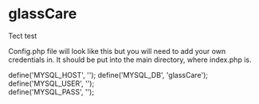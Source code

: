 # glassCare
Tect test

Config.php file will look like this but you will need to add your own credentials in. It should be put into the main directory, where index.php is.

define('MYSQL_HOST', '');
define('MYSQL_DB',   'glassCare');
define('MYSQL_USER', '');    
define('MYSQL_PASS', '');

